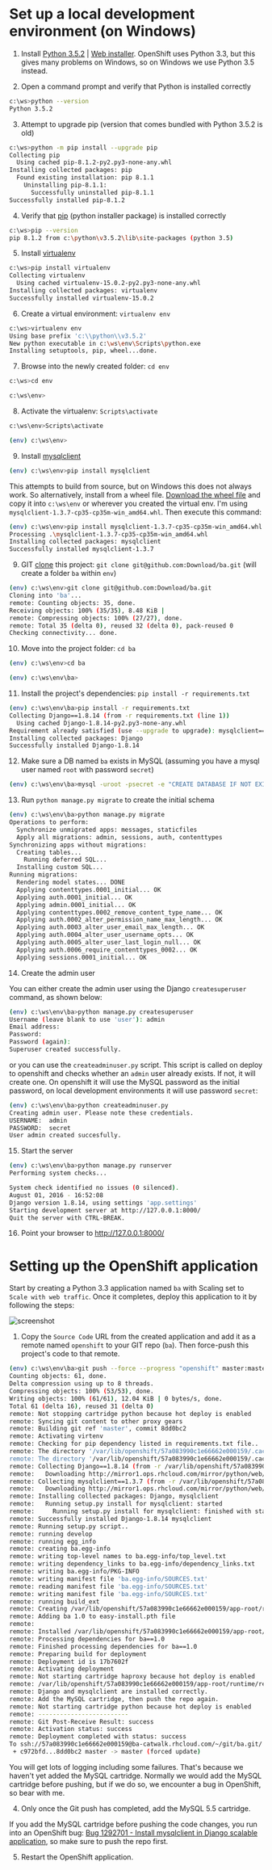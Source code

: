 ﻿# Set up a local development environment (on Windows)

1. Install [Python 3.5.2](https://www.python.org/download/releases/3.5.2/) | [Web installer](https://www.python.org/ftp/python/3.5.2/python-3.5.2-amd64-webinstall.exe).
   OpenShift uses Python 3.3, but this gives many problems on Windows, so on Windows we use Python 3.5 instead.

2. Open a command prompt and verify that Python is installed correctly

```sh
c:\ws>python --version
Python 3.5.2
```

3. Attempt to upgrade pip (version that comes bundled with Python 3.5.2 is old)

```sh
c:\ws>python -m pip install --upgrade pip
Collecting pip
  Using cached pip-8.1.2-py2.py3-none-any.whl
Installing collected packages: pip
  Found existing installation: pip 8.1.1
    Uninstalling pip-8.1.1:
      Successfully uninstalled pip-8.1.1
Successfully installed pip-8.1.2
```

4. Verify that [pip](https://pip.pypa.io/en/stable/) (python installer package) is installed correctly

```sh
c:\ws>pip --version
pip 8.1.2 from c:\python\v3.5.2\lib\site-packages (python 3.5)
```

5. Install [virtualenv](https://virtualenv.pypa.io/en/stable/installation/)

```sh
c:\ws>pip install virtualenv
Collecting virtualenv
  Using cached virtualenv-15.0.2-py2.py3-none-any.whl
Installing collected packages: virtualenv
Successfully installed virtualenv-15.0.2
```

6. Create a virtual environment: `virtualenv env`

```sh
c:\ws>virtualenv env
Using base prefix 'c:\\python\\v3.5.2'
New python executable in c:\ws\env\Scripts\python.exe
Installing setuptools, pip, wheel...done.
```

7. Browse into the newly created folder: `cd env`

```sh
c:\ws>cd env

c:\ws\env>
```

8. Activate the virtualenv: `Scripts\activate`

```sh
c:\ws\env>Scripts\activate

(env) c:\ws\env>
```

9. Install [mysqlclient](https://pypi.python.org/pypi/mysqlclient)

```sh
(env) c:\ws\env>pip install mysqlclient
```

This attempts to build from source, but on Windows this does not always work. So alternatively, install from a wheel file. [Download the wheel file](http://www.lfd.uci.edu/~gohlke/pythonlibs/#mysqlclient) and copy it into `c:\ws\env` or wherever you created the virtual env. I'm using `mysqlclient-1.3.7-cp35-cp35m-win_amd64.whl`. Then execute this command:

```sh
(env) c:\ws\env>pip install mysqlclient-1.3.7-cp35-cp35m-win_amd64.whl
Processing .\mysqlclient-1.3.7-cp35-cp35m-win_amd64.whl
Installing collected packages: mysqlclient
Successfully installed mysqlclient-1.3.7
```

9. GIT [clone](https://git-scm.com/docs/git-clone) this project: `git clone git@github.com:Download/ba.git` (will create a folder `ba` within `env`)

```sh
(env) c:\ws\env>git clone git@github.com:Download/ba.git
Cloning into 'ba'...
remote: Counting objects: 35, done.
Receiving objects: 100% (35/35), 8.48 KiB |
remote: Compressing objects: 100% (27/27), done.
remote: Total 35 (delta 0), reused 32 (delta 0), pack-reused 0
Checking connectivity... done.
```

10. Move into the project folder: `cd ba`

```sh
(env) c:\ws\env>cd ba

(env) c:\ws\env\ba>
```

11. Install the project's dependencies: `pip install -r requirements.txt`

```sh
(env) c:\ws\env\ba>pip install -r requirements.txt
Collecting Django==1.8.14 (from -r requirements.txt (line 1))
  Using cached Django-1.8.14-py2.py3-none-any.whl
Requirement already satisfied (use --upgrade to upgrade): mysqlclient==1.3.7 in c:\ws\env\lib\site-packages (from -r requirements.txt (line 2))
Installing collected packages: Django
Successfully installed Django-1.8.14
```

12. Make sure a DB named `ba` exists in MySQL (assuming you have a mysql user named `root` with password `secret`)

```sh
(env) c:\ws\env\ba>mysql -uroot -psecret -e "CREATE DATABASE IF NOT EXISTS `ba` DEFAULT CHARACTER SET utf8mb4 COLLATE utf8mb4_unicode_ci"
```

13. Run `python manage.py migrate` to create the initial schema

```sh
(env) c:\ws\env\ba>python manage.py migrate
Operations to perform:
  Synchronize unmigrated apps: messages, staticfiles
  Apply all migrations: admin, sessions, auth, contenttypes
Synchronizing apps without migrations:
  Creating tables...
    Running deferred SQL...
  Installing custom SQL...
Running migrations:
  Rendering model states... DONE
  Applying contenttypes.0001_initial... OK
  Applying auth.0001_initial... OK
  Applying admin.0001_initial... OK
  Applying contenttypes.0002_remove_content_type_name... OK
  Applying auth.0002_alter_permission_name_max_length... OK
  Applying auth.0003_alter_user_email_max_length... OK
  Applying auth.0004_alter_user_username_opts... OK
  Applying auth.0005_alter_user_last_login_null... OK
  Applying auth.0006_require_contenttypes_0002... OK
  Applying sessions.0001_initial... OK
```

14. Create the admin user

You can either create the admin user using the Django `createsuperuser` command, as shown below:

```sh
(env) c:\ws\env\ba>python manage.py createsuperuser
Username (leave blank to use 'user'): admin
Email address:
Password:
Password (again):
Superuser created successfully.
```

or you can use the `createadminuser.py` script. This script is called on deploy to openshift and
checks whether an `admin` user already exists. If not, it will create one. On openshift it will
use the MySQL password as the initial password, on local development environments it will use
password `secret`:

```sh
(env) c:\ws\env\ba>python createadminuser.py
Creating admin user. Please note these credentials.
USERNAME:  admin
PASSWORD:  secret
User admin created succesfully.
```

15. Start the server

```sh
(env) c:\ws\env\ba>python manage.py runserver
Performing system checks...

System check identified no issues (0 silenced).
August 01, 2016 - 16:52:08
Django version 1.8.14, using settings 'app.settings'
Starting development server at http://127.0.0.1:8000/
Quit the server with CTRL-BREAK.
```

16. Point your browser to http://127.0.0.1:8000/


# Setting up the OpenShift application

Start by creating a Python 3.3 application named `ba` with Scaling set to `Scale with web traffic`. Once it completes, deploy this application to it by following the steps:

![screenshot](http://i.imgur.com/4Phj1y7.png)

1. Copy the `Source Code` URL from the created application and add it as a remote named `openshift` to your GIT repo (`ba`). Then force-push this project's code to that remote.

```sh
(env) c:\ws\env\ba>git push --force --progress "openshift" master:master
Counting objects: 61, done.
Delta compression using up to 8 threads.
Compressing objects: 100% (53/53), done.
Writing objects: 100% (61/61), 12.04 KiB | 0 bytes/s, done.
Total 61 (delta 16), reused 31 (delta 0)
remote: Not stopping cartridge python because hot deploy is enabled
remote: Syncing git content to other proxy gears
remote: Building git ref 'master', commit 8dd0bc2
remote: Activating virtenv
remote: Checking for pip dependency listed in requirements.txt file..
remote: The directory '/var/lib/openshift/57a083990c1e66662e000159/.cache/pip/http' or its parent directory is not owned by the current user and the cache has been disabled. Please check the permissions and owner of that directory. If executing pip with sudo, you may want sudo's -H flag.
remote: The directory '/var/lib/openshift/57a083990c1e66662e000159/.cache/pip' or its parent directory is not owned by the current user and caching wheels has been disabled. check the permissions and owner of that directory. If executing pip with sudo, you may want sudo's -H flag.
remote: Collecting Django==1.8.14 (from -r /var/lib/openshift/57a083990c1e66662e000159/app-root/runtime/repo/requirements.txt (line 1))
remote:   Downloading http://mirror1.ops.rhcloud.com/mirror/python/web/packages/12/13/66eeba22d40f86d6cecc5a12784ae84b53f2ba171c448b1646ede25a99cd/Django-1.8.14-py2.py3-none-any.whl (6.2MB)
remote: Collecting mysqlclient==1.3.7 (from -r /var/lib/openshift/57a083990c1e66662e000159/app-root/runtime/repo/requirements.txt (line 2))
remote:   Downloading http://mirror1.ops.rhcloud.com/mirror/python/web/packages/source/m/mysqlclient/mysqlclient-1.3.7.tar.gz (79kB)
remote: Installing collected packages: Django, mysqlclient
remote:   Running setup.py install for mysqlclient: started
remote:     Running setup.py install for mysqlclient: finished with status 'done'
remote: Successfully installed Django-1.8.14 mysqlclient
remote: Running setup.py script..
remote: running develop
remote: running egg_info
remote: creating ba.egg-info
remote: writing top-level names to ba.egg-info/top_level.txt
remote: writing dependency_links to ba.egg-info/dependency_links.txt
remote: writing ba.egg-info/PKG-INFO
remote: writing manifest file 'ba.egg-info/SOURCES.txt'
remote: reading manifest file 'ba.egg-info/SOURCES.txt'
remote: writing manifest file 'ba.egg-info/SOURCES.txt'
remote: running build_ext
remote: Creating /var/lib/openshift/57a083990c1e66662e000159/app-root/runtime/dependencies/python/virtenv/venv/lib/python3.3/site-packages/ba.egg-link (link to .)
remote: Adding ba 1.0 to easy-install.pth file
remote:
remote: Installed /var/lib/openshift/57a083990c1e66662e000159/app-root/runtime/repo
remote: Processing dependencies for ba==1.0
remote: Finished processing dependencies for ba==1.0
remote: Preparing build for deployment
remote: Deployment id is 17b7602f
remote: Activating deployment
remote: Not starting cartridge haproxy because hot deploy is enabled
remote: /var/lib/openshift/57a083990c1e66662e000159/app-root/runtime/repo/.openshift/action_hooks/deploy: line 1: ﻿#!/usr/bin/env: No such file or directory
remote: Django and mysqlclient are installed correctly.
remote: Add the MySQL cartridge, then push the repo again.
remote: Not starting cartridge python because hot deploy is enabled
remote: -------------------------
remote: Git Post-Receive Result: success
remote: Activation status: success
remote: Deployment completed with status: success
To ssh://57a083990c1e66662e000159@ba-catwalk.rhcloud.com/~/git/ba.git/
 + c972bfd...8dd0bc2 master -> master (forced update)
 ```


You will get lots of logging including some failures. That's because we haven't yet added the MySQL cartridge. Normally we would add the MySQL cartridge before pushing, but if we do so, we encounter a bug in OpenShift, so bear with me.

4. Only once the Git push has completed, add the MySQL 5.5 cartridge.

If you add the MySQL cartridge before pushing the code changes, you run into an OpenShift bug:
[Bug 1292701 - Install mysqlclient in Django scalable application](https://bugzilla.redhat.com/show_bug.cgi?id=1292701), so make sure to push the repo first.

5. Restart the OpenShift application.

